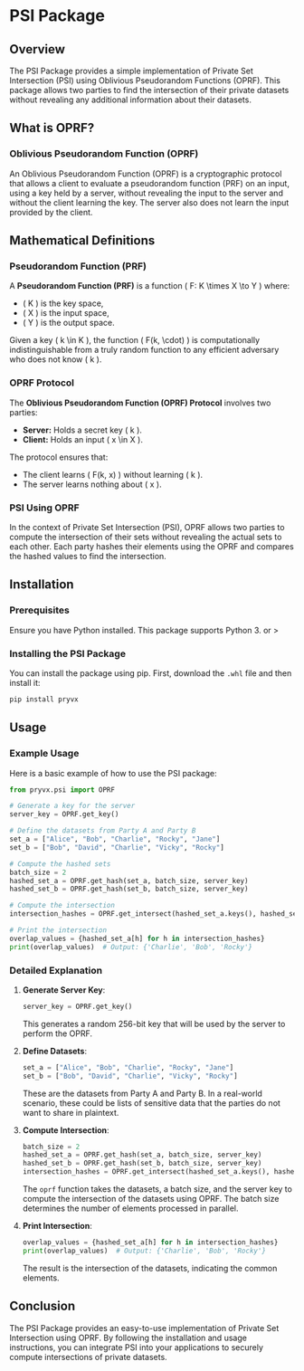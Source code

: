 # PSI Package

## Overview

The PSI Package provides a simple implementation of Private Set Intersection (PSI) using Oblivious Pseudorandom Functions (OPRF). This package allows two parties to find the intersection of their private datasets without revealing any additional information about their datasets.

## What is OPRF?

### Oblivious Pseudorandom Function (OPRF)

An Oblivious Pseudorandom Function (OPRF) is a cryptographic protocol that allows a client to evaluate a pseudorandom function (PRF) on an input, using a key held by a server, without revealing the input to the server and without the client learning the key. The server also does not learn the input provided by the client.

## Mathematical Definitions

### Pseudorandom Function (PRF)

A **Pseudorandom Function (PRF)** is a function \( F: K \times X \to Y \) where:
- \( K \) is the key space,
- \( X \) is the input space,
- \( Y \) is the output space.

Given a key \( k \in K \), the function \( F(k, \cdot) \) is computationally indistinguishable from a truly random function to any efficient adversary who does not know \( k \).

### OPRF Protocol

The **Oblivious Pseudorandom Function (OPRF) Protocol** involves two parties:
- **Server:** Holds a secret key \( k \).
- **Client:** Holds an input \( x \in X \).

The protocol ensures that:
- The client learns \( F(k, x) \) without learning \( k \).
- The server learns nothing about \( x \).


### PSI Using OPRF

In the context of Private Set Intersection (PSI), OPRF allows two parties to compute the intersection of their sets without revealing the actual sets to each other. Each party hashes their elements using the OPRF and compares the hashed values to find the intersection.

## Installation

### Prerequisites

Ensure you have Python installed. This package supports Python 3. or >

### Installing the PSI Package

You can install the package using pip. First, download the `.whl` file and then install it:

```sh
pip install pryvx
```

## Usage

### Example Usage

Here is a basic example of how to use the PSI package:

```python
from pryvx.psi import OPRF

# Generate a key for the server
server_key = OPRF.get_key()

# Define the datasets from Party A and Party B
set_a = ["Alice", "Bob", "Charlie", "Rocky", "Jane"]
set_b = ["Bob", "David", "Charlie", "Vicky", "Rocky"]

# Compute the hashed sets
batch_size = 2
hashed_set_a = OPRF.get_hash(set_a, batch_size, server_key)
hashed_set_b = OPRF.get_hash(set_b, batch_size, server_key)

# Compute the intersection
intersection_hashes = OPRF.get_intersect(hashed_set_a.keys(), hashed_set_b.keys())

# Print the intersection
overlap_values = {hashed_set_a[h] for h in intersection_hashes}
print(overlap_values)  # Output: {'Charlie', 'Bob', 'Rocky'}
```

### Detailed Explanation

1. **Generate Server Key**:
   ```python
   server_key = OPRF.get_key()
   ```
   This generates a random 256-bit key that will be used by the server to perform the OPRF.

2. **Define Datasets**:
   ```python
   set_a = ["Alice", "Bob", "Charlie", "Rocky", "Jane"]
   set_b = ["Bob", "David", "Charlie", "Vicky", "Rocky"]
   ```
   These are the datasets from Party A and Party B. In a real-world scenario, these could be lists of sensitive data that the parties do not want to share in plaintext.

3. **Compute Intersection**:
   ```python
   batch_size = 2
   hashed_set_a = OPRF.get_hash(set_a, batch_size, server_key)
   hashed_set_b = OPRF.get_hash(set_b, batch_size, server_key)
   intersection_hashes = OPRF.get_intersect(hashed_set_a.keys(), hashed_set_b.keys())
   ```
   The `oprf` function takes the datasets, a batch size, and the server key to compute the intersection of the datasets using OPRF. The batch size determines the number of elements processed in parallel.

4. **Print Intersection**:
   ```python
   overlap_values = {hashed_set_a[h] for h in intersection_hashes}
   print(overlap_values)  # Output: {'Charlie', 'Bob', 'Rocky'}
   ```
   The result is the intersection of the datasets, indicating the common elements.

## Conclusion

The PSI Package provides an easy-to-use implementation of Private Set Intersection using OPRF. By following the installation and usage instructions, you can integrate PSI into your applications to securely compute intersections of private datasets.
